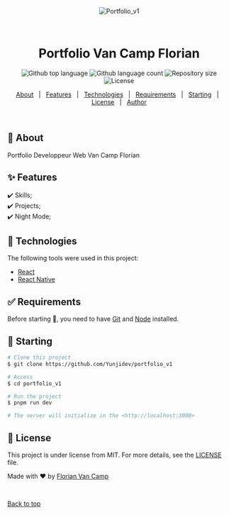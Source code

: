 <div align="center" id="top"> 
  <img src="./.github/app.gif" alt="Portfolio_v1" />

  &#xa0;

  <!-- <a href="https://portfolio_v1.netlify.app">Demo</a> -->
</div>

<h1 align="center">Portfolio Van Camp Florian</h1>

<p align="center">
  <img alt="Github top language" src="https://img.shields.io/github/languages/top/Yunjidev/portfolio_v1?color=56BEB8">

  <img alt="Github language count" src="https://img.shields.io/github/languages/count/Yunjidev/portfolio_v1?color=56BEB8">

  <img alt="Repository size" src="https://img.shields.io/github/repo-size/Yunjidev/portfolio_v1?color=56BEB8">

  <img alt="License" src="https://img.shields.io/github/license/Yunjidev/portfolio_v1?color=56BEB8">

  <!-- <img alt="Github issues" src="https://img.shields.io/github/issues/Yunjidev/portfolio_v1?color=56BEB8" /> -->

  <!-- <img alt="Github forks" src="https://img.shields.io/github/forks/Yunjidev/portfolio_v1?color=56BEB8" /> -->

  <!-- <img alt="Github stars" src="https://img.shields.io/github/stars/Yunjidev/portfolio_v1?color=56BEB8" /> -->
</p>

<!-- Status -->

<!-- <h4 align="center"> 
	🚧  Portfolio_v1 🚀 Under construction...  🚧
</h4> 

<hr> -->

<p align="center">
  <a href="#dart-about">About</a> &#xa0; | &#xa0; 
  <a href="#sparkles-features">Features</a> &#xa0; | &#xa0;
  <a href="#rocket-technologies">Technologies</a> &#xa0; | &#xa0;
  <a href="#white_check_mark-requirements">Requirements</a> &#xa0; | &#xa0;
  <a href="#checkered_flag-starting">Starting</a> &#xa0; | &#xa0;
  <a href="#memo-license">License</a> &#xa0; | &#xa0;
  <a href="https://github.com/Yunjidev" target="_blank">Author</a>
</p>

<br>

## :dart: About ##

Portfolio Developpeur Web Van Camp Florian

## :sparkles: Features ##

:heavy_check_mark: Skills;\
:heavy_check_mark: Projects;\
:heavy_check_mark: Night Mode;

## :rocket: Technologies ##

The following tools were used in this project:


- [React](https://pt-br.reactjs.org/)
- [React Native](https://reactnative.dev/)

## :white_check_mark: Requirements ##

Before starting :checkered_flag:, you need to have [Git](https://git-scm.com) and [Node](https://nodejs.org/en/) installed.

## :checkered_flag: Starting ##

```bash
# Clone this project
$ git clone https://github.com/Yunjidev/portfolio_v1

# Access
$ cd portfolio_v1

# Run the project
$ pnpm run dev

# The server will initialize in the <http://localhost:3000>
```

## :memo: License ##

This project is under license from MIT. For more details, see the [LICENSE](LICENSE.md) file.


Made with :heart: by <a href="https://github.com/Yunjidev" target="_blank">Florian Van Camp</a>

&#xa0;

<a href="#top">Back to top</a>
